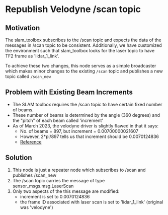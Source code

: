 # Republish Velodyne /scan topic

## Motivation

The slam_toolbox subscribes to the /scan topic and expects the data of the messages in
/scan topic to be consistent. Additionally, we have customized the environment such that
slam_toolbox looks for the laser topic to have TF2 frame as 'lidar_1_link'.

To achieve these two changes, this node serves as a simple broadcaster which makes minor
changes to the existing ```/scan``` topic and publishes a new topic called ```/scan_new```

## Problem with Existing Beam Increments

- The SLAM toolbox requires the /scan topic to have certain fixed number of beams.
- These number of beams is determined by the angle (360 degrees) and the "pitch" of each beam
    called 'increment'
- As of March 2023, the velodyne driver is slightly flawed in that it says:
    - No. of beams = 897, but increment = 0.00700000021607
    - However, 2*pi/897 tells us that increment should be 0.0070124836
    - [Reference](https://github.com/SteveMacenski/slam_toolbox/issues/141)

## Solution

1. This node is just a repeater node which subscribes to /scan and publishes /scan_new
2. The /scan topic carries the message of type sensor_msgs.msg.LaserScan
3. Only two aspects of the this message are modified:
    - increment is set to 0.0070124836
    - the frame ID associated with laser scan is set to 'lidar_1_link' (original was 'velodyne')
